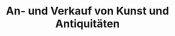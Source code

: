 ---
title: "An- und Verkauf von Kunst und Antiquitäten"
url: /plauen/an-und-verkauf-von-kunst-und-antiquitaeten/
shop: Antiquitäten
---
